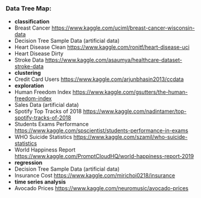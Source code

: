 ### Data Tree Map:

* **classification**
 * Breast Cancer https://www.kaggle.com/uciml/breast-cancer-wisconsin-data
 * Decision Tree Sample Data (artificial data)
 * Heart Disease Clean https://www.kaggle.com/ronitf/heart-disease-uci
 * Heart Disease Dirty
 * Stroke Data https://www.kaggle.com/asaumya/healthcare-dataset-stroke-data
* **clustering**
 * Credit Card Users https://www.kaggle.com/arjunbhasin2013/ccdata
* **exploration**
 * Human Freedom Index https://www.kaggle.com/gsutters/the-human-freedom-index
 * Sales Data (artificial data)
 * Spotify Top Tracks of 2018 https://www.kaggle.com/nadintamer/top-spotify-tracks-of-2018
 * Students Exams Performance https://www.kaggle.com/spscientist/students-performance-in-exams
 * WHO Suicide Statistics https://www.kaggle.com/szamil/who-suicide-statistics
 * World Happiness Report https://www.kaggle.com/PromptCloudHQ/world-happiness-report-2019
* **regression**
 * Decision Tree Sample Data (artificial data)
 * Insurance Cost https://www.kaggle.com/mirichoi0218/insurance
* **time series analysis**
 * Avocado Prices https://www.kaggle.com/neuromusic/avocado-prices
